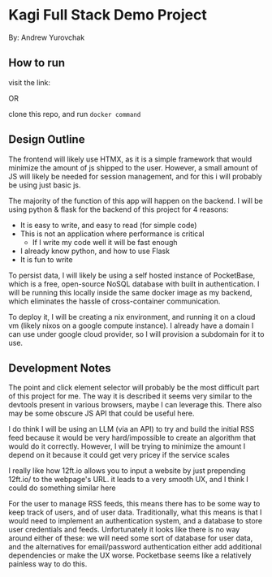 # Kagi Full Stack Demo Project

By: Andrew Yurovchak

## How to run

visit the link: <link-here>

OR

clone this repo, and run `docker command`

## Design Outline

The frontend will likely use HTMX, as it is a simple framework that would minimize the amount of js shipped to the user. However, a small amount of JS will likely be needed for session management, and for this i will probably be using just basic js.

The majority of the function of this app will happen on the backend. I will be using python & flask for the backend of this project for 4 reasons:

- It is easy to write, and easy to read (for simple code)
- This is not an application where performance is critical
  - If I write my code well it will be fast enough
- I already know python, and how to use Flask
- It is fun to write

To persist data, I will likely be using a self hosted instance of PocketBase, which is a free, open-source NoSQL database with built in authentication. I will be running this locally inside the same docker image as my backend, which eliminates the hassle of cross-container communication.

To deploy it, I will be creating a nix environment, and running it on a cloud vm (likely nixos on a google compute instance). I already have a domain I can use under google cloud provider, so I will provision a subdomain for it to use.

## Development Notes

The point and click element selector will probably be the most difficult part of this project for me. The way it is described it seems very similar to the devtools present in various browsers, maybe I can leverage this. There also may be some obscure JS API that could be useful here.

I do think I will be using an LLM (via an API) to try and build the initial RSS feed because it would be very hard/impossible to create an algorithm that would do it correctly. However, I will be trying to minimize the amount I depend on it because it could get very pricey if the service scales

I really like how 12ft.io allows you to input a website by just prepending 12ft.io/ to the webpage's URL. it leads to a very smooth UX, and I think I could do something similar here

For the user to manage RSS feeds, this means there has to be some way to keep track of users, and of user data. Traditionally, what this means is that I would need to implement an authentication system, and a database to store user credentials and feeds. Unfortunately it looks like there is no way around either of these: we will need some sort of database for user data, and the alternatives for email/password authentication either add additional dependencies or make the UX worse. Pocketbase seems like a relatively painless way to do this.
